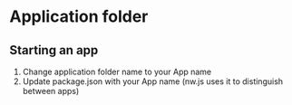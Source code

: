 # Application folder

## Starting an app

1. Change application folder name to your App name
2. Update package.json with your App name (nw.js uses it to distinguish between apps)